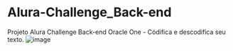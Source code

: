 # Alura-Challenge_Back-end
Projeto Alura Challenge Back-end Oracle One - Códifica e descodifica seu texto.
![image](https://user-images.githubusercontent.com/45899117/150650730-4755d721-6c9a-451d-a5d0-908475ce7047.png)


